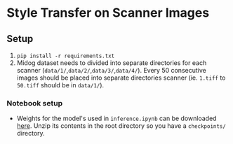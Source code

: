 # Style Transfer on Scanner Images

## Setup 
1. `pip install -r requirements.txt`
2. Midog dataset needs to divided into separate directories for each scanner (`data/1/`,`data/2/`,`data/3/`,`data/4/`). Every 50 consecutive images should be placed into separate directories scanner (ie. `1.tiff` to `50.tiff` should be in `data/1/`).

### Notebook setup 
- Weights for the model's used in `inference.ipynb` can be downloaded [here](https://drive.google.com/file/d/1A7LtjnzogBOYf0eS_zuCTPr8RGgD2xj6/view?usp=sharing). Unzip its contents in the root directory so you have a `checkpoints/` directory.


